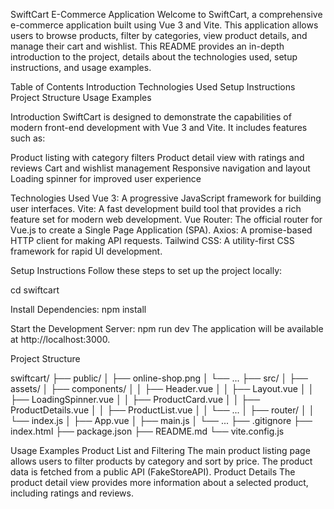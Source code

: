 SwiftCart E-Commerce Application
Welcome to SwiftCart, a comprehensive e-commerce application built using Vue 3 and Vite. This application allows users to browse products, filter by categories, view product details, and manage their cart and wishlist. This README provides an in-depth introduction to the project, details about the technologies used, setup instructions, and usage examples.

Table of Contents
Introduction
Technologies Used
Setup Instructions
Project Structure
Usage Examples

Introduction
SwiftCart is designed to demonstrate the capabilities of modern front-end development with Vue 3 and Vite. It includes features such as:

Product listing with category filters
Product detail view with ratings and reviews
Cart and wishlist management
Responsive navigation and layout
Loading spinner for improved user experience

Technologies Used
Vue 3: A progressive JavaScript framework for building user interfaces.
Vite: A fast development build tool that provides a rich feature set for modern web development.
Vue Router: The official router for Vue.js to create a Single Page Application (SPA).
Axios: A promise-based HTTP client for making API requests.
Tailwind CSS: A utility-first CSS framework for rapid UI development.

Setup Instructions
Follow these steps to set up the project locally:


cd swiftcart

Install Dependencies:
npm install

Start the Development Server:
npm run dev
The application will be available at http://localhost:3000.

Project Structure

swiftcart/
├── public/
│   ├── online-shop.png
│   └── ...
├── src/
│   ├── assets/
│   ├── components/
│   │   ├── Header.vue
│   │   ├── Layout.vue
│   │   ├── LoadingSpinner.vue
│   │   ├── ProductCard.vue
│   │   ├── ProductDetails.vue
│   │   ├── ProductList.vue
│   │   └── ...
│   ├── router/
│   │   └── index.js
│   ├── App.vue
│   ├── main.js
│   └── ...
├── .gitignore
├── index.html
├── package.json
├── README.md
└── vite.config.js

Usage Examples
Product List and Filtering
The main product listing page allows users to filter products by category and sort by price. The product data is fetched from a public API (FakeStoreAPI).
Product Details
The product detail view provides more information about a selected product, including ratings and reviews.

